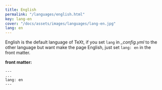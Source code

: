 ```yaml
---
title: English
permalink: "/languages/english.html"
key: lang-en
cover: "/docs/assets/images/languages/lang-en.jpg"
lang: en
---
```


English is the default language of TeXt, if you set `lang` in *_config.yml* to the other language but want make the page English, just set `lang: en` in the front matter.

<!--more-->

**front matter:**

    ---
    ...
    lang: en
    ---